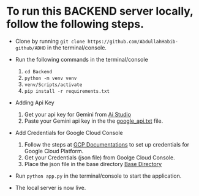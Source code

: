 # To run this BACKEND server locally, follow the following steps. 

- Clone by running  `git clone https://github.com/AbdullahHabib-github/ADHD` in the terminal/console.
- Run the following commands in the terminal/console
    1. `cd Backend`
    2. `python -m venv venv`
    3. `venv/Scripts/activate`
    4. `pip install -r requirements.txt`
- Adding Api Key
    1. Get your api key for Gemini from [Ai Studio](https://aistudio.google.com/app/apikey)
    2. Paste your Gemini api key in the the [google_api.txt](Backend/google_api.txt) file.

- Add Credentials for Google Cloud Console
    1. Follow the steps at [GCP Documentations](https://cloud.google.com/docs/authentication/provide-credentials-adc#local-dev) to set up credentials for Google Cloud Platform.
    2. Get your Credentials (json file) from Goolge Cloud Console.
    3. Place the json file in the base directory [Base Directory](https://github.com/AbdullahHabib-github/ADHD/Backend)
- Run `python app.py` in  the terminal/console to start the application.
- The local server is now live.
